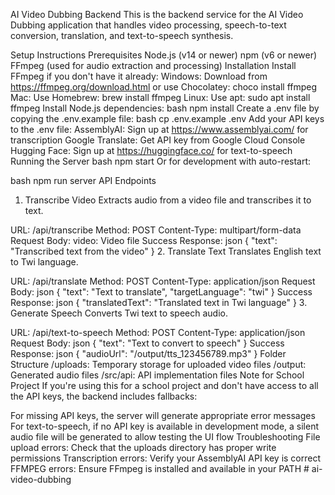 AI Video Dubbing Backend
This is the backend service for the AI Video Dubbing application that handles video processing, speech-to-text conversion, translation, and text-to-speech synthesis.

Setup Instructions
Prerequisites
Node.js (v14 or newer)
npm (v6 or newer)
FFmpeg (used for audio extraction and processing)
Installation
Install FFmpeg if you don't have it already:
Windows: Download from https://ffmpeg.org/download.html or use Chocolatey: choco install ffmpeg
Mac: Use Homebrew: brew install ffmpeg
Linux: Use apt: sudo apt install ffmpeg
Install Node.js dependencies:
bash
npm install
Create a .env file by copying the .env.example file:
bash
cp .env.example .env
Add your API keys to the .env file:
AssemblyAI: Sign up at https://www.assemblyai.com/ for transcription
Google Translate: Get API key from Google Cloud Console
Hugging Face: Sign up at https://huggingface.co/ for text-to-speech
Running the Server
bash
npm start
Or for development with auto-restart:

bash
npm run server
API Endpoints
1. Transcribe Video
Extracts audio from a video file and transcribes it to text.

URL: /api/transcribe
Method: POST
Content-Type: multipart/form-data
Request Body:
video: Video file
Success Response:
json
{
  "text": "Transcribed text from the video"
}
2. Translate Text
Translates English text to Twi language.

URL: /api/translate
Method: POST
Content-Type: application/json
Request Body:
json
{
  "text": "Text to translate",
  "targetLanguage": "twi"
}
Success Response:
json
{
  "translatedText": "Translated text in Twi language"
}
3. Generate Speech
Converts Twi text to speech audio.

URL: /api/text-to-speech
Method: POST
Content-Type: application/json
Request Body:
json
{
  "text": "Text to convert to speech"
}
Success Response:
json
{
  "audioUrl": "/output/tts_123456789.mp3"
}
Folder Structure
/uploads: Temporary storage for uploaded video files
/output: Generated audio files
/src/api: API implementation files
Note for School Project
If you're using this for a school project and don't have access to all the API keys, the backend includes fallbacks:

For missing API keys, the server will generate appropriate error messages
For text-to-speech, if no API key is available in development mode, a silent audio file will be generated to allow testing the UI flow
Troubleshooting
File upload errors: Check that the uploads directory has proper write permissions
Transcription errors: Verify your AssemblyAI API key is correct
FFMPEG errors: Ensure FFmpeg is installed and available in your PATH
#   a i - v i d e o - d u b b i n g  
 